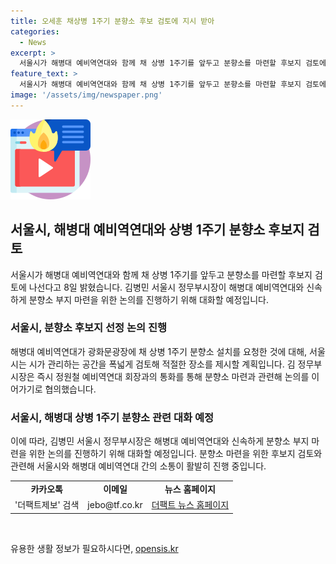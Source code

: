 ```yaml
---
title: 오세훈 채상병 1주기 분향소 후보 검토에 지시 받아
categories:
  - News
excerpt: >
  서울시가 해병대 예비역연대와 함께 채 상병 1주기를 앞두고 분향소를 마련할 후보지 검토에 나서고 있다. 서울시 정무부시장 김병민은 해병대 예비역연대와 신속하게 분향소 부지 마련을 위한 논의를 진행하고, 이에 대해 이달 4일 해병대 예비역연대는 광화문광장에 채 상병 1주기 분향소 설치를 요청했는데, 시는 적절한 장소를 제시할 계획이다.
feature_text: >
  서울시가 해병대 예비역연대와 함께 채 상병 1주기를 앞두고 분향소를 마련할 후보지 검토에 나서고 있다. 서울시 정무부시장 김병민은 해병대 예비역연대와 신속하게 분향소 부지 마련을 위한 논의를 진행하고, 이에 대해 이달 4일 해병대 예비역연대는 광화문광장에 채 상병 1주기 분향소 설치를 요청했는데, 시는 적절한 장소를 제시할 계획이다.
image: '/assets/img/newspaper.png'
---
```


<p><img src="/assets/img/news.png" alt="rentncar 속보" /></p>

<h2 data-ke-size="size26">서울시, 해병대 예비역연대와 상병 1주기 분향소 후보지 검토</h2>

<p data-ke-size="size16">서울시가 해병대 예비역연대와 함께 채 상병 1주기를 앞두고 분향소를 마련할 후보지 검토에 나선다고 8일 밝혔습니다. 김병민 서울시 정무부시장이 해병대 예비역연대와 신속하게 분향소 부지 마련을 위한 논의를 진행하기 위해 대화할 예정입니다.</p>

<h3>서울시, 분향소 후보지 선정 논의 진행</h3>

<p data-ke-size="size16">해병대 예비역연대가 광화문광장에 채 상병 1주기 분향소 설치를 요청한 것에 대해, 서울시는 시가 관리하는 공간을 폭넓게 검토해 적절한 장소를 제시할 계획입니다. 김 정무부시장은 즉시 정원철 예비역연대 회장과의 통화를 통해 분향소 마련과 관련해 논의를 이어가기로 협의했습니다. </p>

<h3>서울시, 해병대 상병 1주기 분향소 관련 대화 예정</h3>

<p data-ke-size="size16">이에 따라, 김병민 서울시 정무부시장은 해병대 예비역연대와 신속하게 분향소 부지 마련을 위한 논의를 진행하기 위해 대화할 예정입니다. 분향소 마련을 위한 후보지 검토와 관련해 서울시와 해병대 예비역연대 간의 소통이 활발히 진행 중입니다. </p>

<table>
  <tr>
    <td style="text-align: center; height: 17px;"><b>카카오톡</b></td>
    <td style="text-align: center; height: 17px;"><b>이메일</b></td>
    <td style="text-align: center; height: 17px;"><b>뉴스 홈페이지</b></td>
  </tr>
  <tr>
    <td style="text-align: center; height: 17px;">'더팩트제보' 검색</td>
    <td style="text-align: center; height: 17px;">jebo@tf.co.kr</td>
    <td style="text-align: center; height: 17px;"><a href="https://talk.tf.co.kr/bbs/report/write" target="_blank" rel="nofollow">더팩트 뉴스 홈페이지</a></td>
  </tr>
</table>

<p data-ke-size="size16">&nbsp;</p>
유용한 생활 정보가 필요하시다면, <a href="https://opensis.kr" rel="dofollow">opensis.kr</a>


